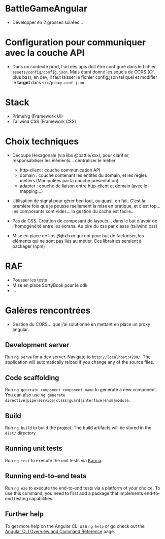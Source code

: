 # BattleGameAngular

- Développer en 2 grosses soirées... 

# Configuration pour communiquer avec la couche API

- Dans un contexte prod, l'url des apis doit être configuré dans le fichier `assets/config/config.json`. Mais étant donné les soucis de CORS (Cf. plus bas), en dev, il faut laisser le fichier config.json tel quel et modifier le **target** dans `src/proxy.conf.json`



# Stack

- PrimeNg (Framework UI)
- Tailwind CSS (Framework CSS)


# Choix techniques

- Découpe Hexagonale (via libs @battle/xxx), pour clarifier, responsabiliser les éléments... centraliser le métier
    - http-client : couche communication API
    - domain : couche contenant les entités du domain, et les règles métiers (Manipulées par la couche présentation)
    - adapter : couche de liaison entre http-client et domain (avec le mapping...)

- Utilisation de signal pour gérer ben tout, ou quasi, en fait. C'est la première fois que je pousse réellement la mise en pratique, et c'est top... les composants sont vides... la gestion du cache est facile...

- Pas de CSS. Création de composant de layouts... dans le but d'avoir de l'homogénéité entre les écrans. Au pire du css par classe (tailwind css)

- Mise en place de libs @jbx/xxx qui ont pour but de factoriser, les éléments qui ne sont pas liés au métier. Ces librairies seraient à packager (npm)


# RAF 

- Pousser les tests
- Mise en place SortyBook pour le cdk
- ...

# Galères rencontrées

- Gestion du CORS... que j'ai solutionné en mettant en place un proxy angular.


## Development server

Run `ng serve` for a dev server. Navigate to `http://localhost:4200/`. The application will automatically reload if you change any of the source files.

## Code scaffolding

Run `ng generate component component-name` to generate a new component. You can also use `ng generate directive|pipe|service|class|guard|interface|enum|module`.

## Build

Run `ng build` to build the project. The build artifacts will be stored in the `dist/` directory.

## Running unit tests

Run `ng test` to execute the unit tests via [Karma](https://karma-runner.github.io).

## Running end-to-end tests

Run `ng e2e` to execute the end-to-end tests via a platform of your choice. To use this command, you need to first add a package that implements end-to-end testing capabilities.

## Further help

To get more help on the Angular CLI use `ng help` or go check out the [Angular CLI Overview and Command Reference](https://angular.dev/tools/cli) page.
